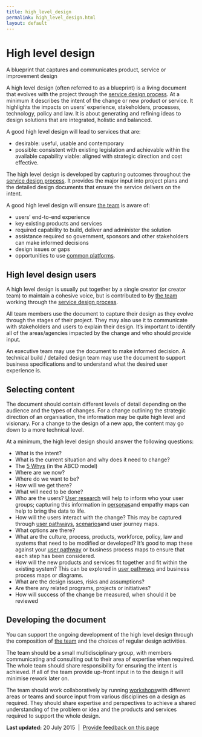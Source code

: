 ```yaml
---
title: high_level_design
permalink: high_level_design.html
layout: default
---
```

High level design
=================

A blueprint that captures and communicates product, service or improvement design

A high level design (often referred to as a blueprint) is a living document that evolves with the project through the [service design process](foi_act_and_information_publication_scheme.md). At a minimum it describes the intent of the change or new product or service. It highlights the impacts on users’ experience, stakeholders, processes, technology, policy and law. It is about generating and refining ideas to design solutions that are integrated, holistic and balanced.

A good high level design will lead to services that are:

-   desirable: useful, usable and contemporary
-   possible: consistent with existing legislation and achievable within the available capability viable: aligned with strategic direction and cost effective.

The high level design is developed by capturing outcomes throughout the [service design process](foi_act_and_information_publication_scheme.md). It provides the major input into project plans and the detailed design documents that ensure the service delivers on the intent.

A good high level design will ensure [the team](../foi_act_and_information_publication_scheme.md) is aware of:

-   users’ end-to-end experience
-   key existing products and services
-   required capability to build, deliver and administer the solution
-   assistance required so government, sponsors and other stakeholders can make informed decisions
-   design issues or gaps
-   opportunities to use [common platforms](foi_act_and_information_publication_scheme.md).

High level design users
-----------------------

A high level design is usually put together by a single creator (or creator team) to maintain a cohesive voice, but is contributed to by [the team](../foi_act_and_information_publication_scheme.md) working through the [service design process](foi_act_and_information_publication_scheme.md).

All team members use the document to capture their design as they evolve through the stages of their project. They may also use it to communicate with stakeholders and users to explain their design. It’s important to identify all of the areas/agencies impacted by the change and who should provide input.

An executive team may use the document to make informed decision. A technical build / detailed design team may use the document to support business specifications and to understand what the desired user experience is.

Selecting content
-----------------

The document should contain different levels of detail depending on the audience and the types of changes. For a change outlining the strategic direction of an organisation, the information may be quite high level and visionary. For a change to the design of a new app, the content may go down to a more technical level.

At a minimum, the high level design should answer the following questions:

-   What is the intent?
-   What is the current situation and why does it need to change?
-   The [5 Whys](https://en.wikipedia.org/wiki/5_Whys) (in the ABCD model)
-   Where are we now?
-   Where do we want to be?
-   How will we get there?
-   What will need to be done?
-   Who are the users? [User research](foi_act_and_information_publication_scheme.md) will help to inform who your user groups; capturing this information in [personas](foi_act_and_information_publication_scheme.md)and empathy maps can help to bring the data to life.
-   How will the users interact with the change? This may be captured through [user pathways](foi_act_and_information_publication_scheme.md), [scenarios](foi_act_and_information_publication_scheme.md)and user journey maps.
-   What options are there?
-   What are the culture, process, products, workforce, policy, law and systems that need to be modified or developed? It’s good to map these against your [user pathway](foi_act_and_information_publication_scheme.md) or business process maps to ensure that each step has been considered.
-   How will the new products and services fit together and fit within the existing system? This can be explored in [user pathways](foi_act_and_information_publication_scheme.md) and business process maps or diagrams.
-   What are the design issues, risks and assumptions?
-   Are there any related programs, projects or initiatives?
-   How will success of the change be measured, when should it be reviewed

Developing the document
-----------------------

You can support the ongoing development of the high level design through the composition of [the team](../foi_act_and_information_publication_scheme.md) and the choices of regular design activities.

The team should be a small multidisciplinary group, with members communicating and consulting out to their area of expertise when required. The whole team should share responsibility for ensuring the intent is achieved. If all of the team provide up-front input in to the design it will minimise rework later on.

The team should work collaboratively by running [workshops](foi_act_and_information_publication_scheme.md)with different areas or teams and source input from various disciplines on a design as required. They should share expertise and perspectives to achieve a shared understanding of the problem or idea and the products and services required to support the whole design.

**Last updated:** 20 July 2015  |  [Provide feedback on this page](../feedback%3Furl_from=Userresearch-Highleveldesign.html)

